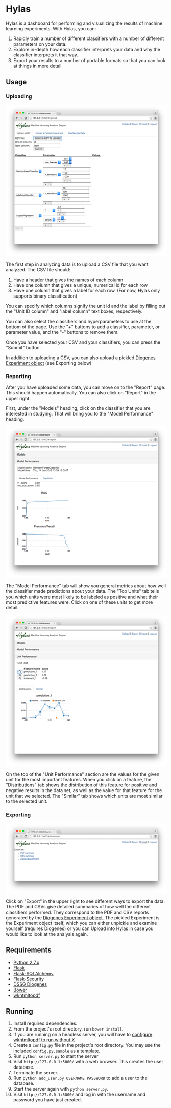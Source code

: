 # Hylas

Hylas is a dashboard for performing and visualizing the results of machine
learning experiments. With Hylas, you can: 

1. Rapidly train a number of different classifiers with a number of different 
   parameters on your data.
2. Explore in-depth how each classifier interprets your data and why the 
   classifier interprets it that way.
3. Export your results to a number of portable formats so that you can look
   at things in more detail.

## Usage

### Uploading

![Upload page screenshot](screenshots/upload.png)

The first step in analyzing data is to upload a CSV file that you want 
analyzed. The CSV file should:

1. Have a header that gives the names of each column
2. Have one column that gives a unique, numerical id for each row
3. Have one column that gives a label for each row. (For now, Hylas only
   supports binary classification)

You can specify which columns signify the unit id and the label by filling
out the "Unit ID column" and "label column" text boxes, respectively.

You can also select the classifiers and hyperparameters to use at the bottom
of the page. Use the "+" buttons to add a classifier, parameter, or parameter
value, and the "-" buttons to remove them.

Once you have selected your CSV and your classifiers, you can press the 
"Submit" button.

In addition to uploading a CSV, you can also upload a pickled 
[Diogenes Experiment object](https://github.com/dssg/diogenes) 
(see Exporting below)

### Reporting

After you have uploaded some data, you can move on to the "Report" page. 
This should happen automatically. You can also click on "Report" in the upper right.

First, under the "Models" heading, click on the classifier that you are
interested in studying. That will bring you to the "Model Performance" heading.

![Model performance screenshot](screenshots/model_report.png)

The "Model Performance" tab will show you general metrics about how well the
classifier made predictions about your data. The "Top Units" tab tells you
which units were most likely to be labeled as positive and what their
most predictive features were. Click on one of these units to get more detail.

![Unit performance screenshot](screenshots/unit_report.png)

On the top of the "Unit Performance" section are the values for the given unit
for the most important features. When you click on a feature, the 
"Distributions" tab shows the distribution of this feature for positive and
negative results in the data set, as well as the value for that feature for
the unit that we selected. The "Similar" tab shows which units are most
similar to the selected unit.

### Exporting

![Export screenshot](screenshots/download.png)

Click on "Export" in the upper right to see different ways to 
export the data. The PDF and CSVs give detailed summaries of how well the
different classifiers performed. They correspond to the PDF and CSV reports
generated by the 
[Diogenes Experiment object](https://github.com/dssg/diogenes). The 
pickled Experiment is the Experiment object itself, which you can either 
unpickle and examine yourself (requires Diogenes) or you can Upload into Hylas
in case you would like to look at the analysis again.

## Requirements

* [Python 2.7.x](https://www.python.org/)
* [Flask](http://flask.pocoo.org/)
* [Flask-SQLAlchemy](http://flask-sqlalchemy.pocoo.org/2.1/)
* [Flask-Security](https://pythonhosted.org/Flask-Security/)
* [DSSG Diogenes](https://github.com/dssg/diogenes)
* [Bower](http://bower.io/)
* [wkhtmltopdf](http://wkhtmltopdf.org/)

## Running

1. Install required dependencies.
2. From the project's root directory, run `bower install`.
3. If you are running on a headless server, you will have to 
   [configure wkhtmltopdf to run without X](https://github.com/JazzCore/python-pdfkit/wiki/Using-wkhtmltopdf-without-X-server)
3. Create a `config.py` file in the project's root directory. You may use the 
   included `config.py.sample` as a template.
4. Run `python server.py` to start the server
5. Visit `http://127.0.0.1:5000/` with a web browser. This creates the user
   database.
6. Terminate the server.
7. Run `python add_user.py USERNAME PASSWORD` to add a user to the database.
8. Start the server again with `python server.py`. 
9. Visit `http://127.0.0.1:5000/` and log in with the username and password you    have just created.
